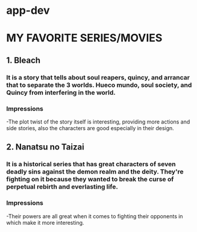 # app-dev

# MY FAVORITE SERIES/MOVIES

## 1. Bleach

### It is a story that tells about soul reapers, quincy, and arrancar that to separate the 3 worlds. Hueco mundo, soul society, and Quincy from interfering in the world.

### Impressions

-The plot twist of the story itself is interesting, providing more actions and side stories, also the characters are good especially in their design.


## 2. Nanatsu no Taizai
### It is a historical series that has great characters of seven deadly sins against the demon realm and the deity. They're fighting on it because they wanted to break the curse of perpetual rebirth and everlasting life.

### Impressions

-Their powers are all great when it comes to fighting their opponents in which make it more interesting.
